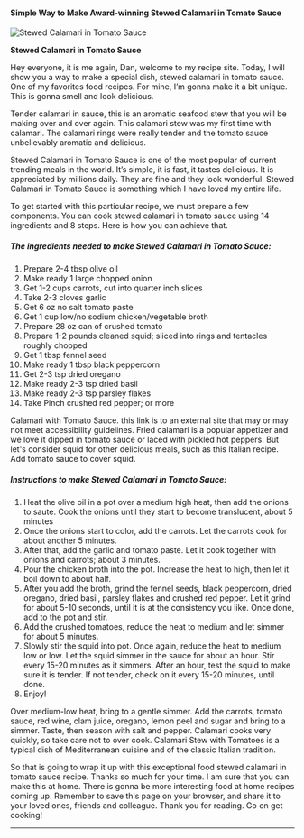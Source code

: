             

#### Simple Way to Make Award-winning Stewed Calamari in Tomato Sauce

![Stewed Calamari in Tomato Sauce](https://img-global.cpcdn.com/recipes/5e1909ccb1f1ec5a/751x532cq70/stewed-calamari-in-tomato-sauce-recipe-main-photo.jpg)

**Stewed Calamari in Tomato Sauce**

Hey everyone, it is me again, Dan, welcome to my recipe site. Today, I will show you a way to make a special dish, stewed calamari in tomato sauce. One of my favorites food recipes. For mine, I’m gonna make it a bit unique. This is gonna smell and look delicious.

Tender calamari in sauce, this is an aromatic seafood stew that you will be making over and over again. This calamari stew was my first time with calamari. The calamari rings were really tender and the tomato sauce unbelievably aromatic and delicious.

Stewed Calamari in Tomato Sauce is one of the most popular of current trending meals in the world. It’s simple, it is fast, it tastes delicious. It is appreciated by millions daily. They are fine and they look wonderful. Stewed Calamari in Tomato Sauce is something which I have loved my entire life.

To get started with this particular recipe, we must prepare a few components. You can cook stewed calamari in tomato sauce using 14 ingredients and 8 steps. Here is how you can achieve that.

##### The ingredients needed to make Stewed Calamari in Tomato Sauce:

1.  Prepare 2-4 tbsp olive oil
2.  Make ready 1 large chopped onion
3.  Get 1-2 cups carrots, cut into quarter inch slices
4.  Take 2-3 cloves garlic
5.  Get 6 oz no salt tomato paste
6.  Get 1 cup low/no sodium chicken/vegetable broth
7.  Prepare 28 oz can of crushed tomato
8.  Prepare 1-2 pounds cleaned squid; sliced into rings and tentacles roughly chopped
9.  Get 1 tbsp fennel seed
10.  Make ready 1 tbsp black peppercorn
11.  Get 2-3 tsp dried oregano
12.  Make ready 2-3 tsp dried basil
13.  Make ready 2-3 tsp parsley flakes
14.  Take Pinch crushed red pepper; or more

Calamari with Tomato Sauce. this link is to an external site that may or may not meet accessibility guidelines. Fried calamari is a popular appetizer and we love it dipped in tomato sauce or laced with pickled hot peppers. But let's consider squid for other delicious meals, such as this Italian recipe. Add tomato sauce to cover squid.

##### Instructions to make Stewed Calamari in Tomato Sauce:

1.  Heat the olive oil in a pot over a medium high heat, then add the onions to saute. Cook the onions until they start to become translucent, about 5 minutes
2.  Once the onions start to color, add the carrots. Let the carrots cook for about another 5 minutes.
3.  After that, add the garlic and tomato paste. Let it cook together with onions and carrots; about 3 minutes.
4.  Pour the chicken broth into the pot. Increase the heat to high, then let it boil down to about half.
5.  After you add the broth, grind the fennel seeds, black peppercorn, dried oregano, dried basil, parsley flakes and crushed red pepper. Let it grind for about 5-10 seconds, until it is at the consistency you like. Once done, add to the pot and stir.
6.  Add the crushed tomatoes, reduce the heat to medium and let simmer for about 5 minutes.
7.  Slowly stir the squid into pot. Once again, reduce the heat to medium low or low. Let the squid simmer in the sauce for about an hour. Stir every 15-20 minutes as it simmers. After an hour, test the squid to make sure it is tender. If not tender, check on it every 15-20 minutes, until done.
8.  Enjoy!

Over medium-low heat, bring to a gentle simmer. Add the carrots, tomato sauce, red wine, clam juice, oregano, lemon peel and sugar and bring to a simmer. Taste, then season with salt and pepper. Calamari cooks very quickly, so take care not to over cook. Calamari Stew with Tomatoes is a typical dish of Mediterranean cuisine and of the classic Italian tradition.

So that is going to wrap it up with this exceptional food stewed calamari in tomato sauce recipe. Thanks so much for your time. I am sure that you can make this at home. There is gonna be more interesting food at home recipes coming up. Remember to save this page on your browser, and share it to your loved ones, friends and colleague. Thank you for reading. Go on get cooking!

* * *
